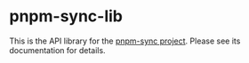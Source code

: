 # pnpm-sync-lib

This is the API library for the [pnpm-sync project](https://www.npmjs.com/package/pnpm-sync).  Please see its documentation for details.
